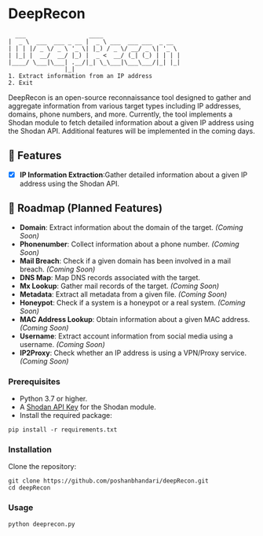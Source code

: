 # DeepRecon
```
  ___                  ____                                  
|  _ \  ___  ___ _ __ |  _ \ ___  ___ ___  _ __                                    
| | | |/ _ \/ _ \ '_ \| |_) / _ \/ __/ _ \| '_ \
| |_| |  __/  __/ |_) |  _ <  __/ (_| (_) | | | | 
|____/ \___|\___| .__/|_| \_\___|\___\___/|_| |_|
                |_|                                                                                                                                                                                        
1. Extract information from an IP address
2. Exit
```

DeepRecon is an open-source reconnaissance tool designed to gather and aggregate information from various target types including IP addresses, domains, phone numbers, and more. Currently, the tool implements a Shodan module to fetch detailed information about a given IP address using the Shodan API. Additional features will be implemented in the coming days.

## 🚀 Features  
- [x] **IP Information Extraction**:Gather detailed information about a given IP address using the Shodan API.  

## 🔮 Roadmap (Planned Features)  

- **Domain**: Extract information about the domain of the target. *(Coming Soon)*
- **Phonenumber**: Collect information about a phone number. *(Coming Soon)*
- **Mail Breach**: Check if a given domain has been involved in a mail breach. *(Coming Soon)*
- **DNS Map**: Map DNS records associated with the target. 
- **Mx Lookup**: Gather mail records of the target. *(Coming Soon)*
- **Metadata**: Extract all metadata from a given file. *(Coming Soon)*
- **Honeypot**: Check if a system is a honeypot or a real system. *(Coming Soon)*
- **MAC Address Lookup**: Obtain information about a given MAC address. *(Coming Soon)*
- **Username**: Extract account information from social media using a username. *(Coming Soon)*
- **IP2Proxy**: Check whether an IP address is using a VPN/Proxy service. *(Coming Soon)*



### Prerequisites

- Python 3.7 or higher.
- A [Shodan API Key](https://www.shodan.io/) for the Shodan module.
- Install the required package:

 ```
pip install -r requirements.txt
```

### Installation

Clone the repository:
```
git clone https://github.com/poshanbhandari/deepRecon.git
cd deepRecon
```

### Usage  
```
python deeprecon.py
```



